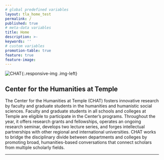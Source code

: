 ```yaml
---
# global predefined variables
layout: tla_home_test
permalink: /
published: true
# meta-data variables
title: Home
description: >-
keywords: ''
# custom variables
promotion-table: true
feature: true
feature-image: 
---
```

![CHAT]({{site.baseurl}}/media/chatsanctuary2image.jpg){:.responsive-img .img-left}
## Center for the Humanities at Temple
The Center for the Humanities at Temple (CHAT) fosters innovative research by faculty and graduate students in the humanities and humanistic social sciences. Faculty and graduate students in all schools and colleges at Temple are eligible to participate in the Center’s programs. Throughout the year, it offers research grants and fellowships, operates an ongoing research seminar, develops two lecture series, and forges intellectual partnerships with other regional and international universities. CHAT works to bridge the disciplinary divide between departments and colleges by promoting broad, humanities-based conversations that connect scholars from multiple scholarly fields.

___
